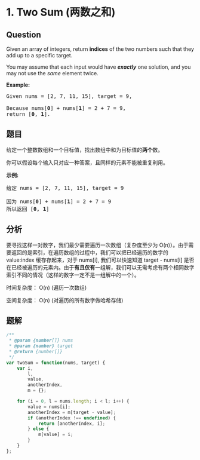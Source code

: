 # 1. Two Sum (两数之和)

## Question

Given an array of integers, return **indices** of the two numbers such that they add up to a specific target.

You may assume that each input would have **_exactly_** one solution, and you may not use the _same_ element twice.

**Example:**

<pre>Given nums = [2, 7, 11, 15], target = 9,

Because nums[<strong>0</strong>] + nums[<strong>1</strong>] = 2 + 7 = 9,
return [<strong>0</strong>, <strong>1</strong>].
</pre>

## 题目

给定一个整数数组和一个目标值，找出数组中和为目标值的**两个**数。

你可以假设每个输入只对应一种答案，且同样的元素不能被重复利用。

**示例:**

<pre>给定 nums = [2, 7, 11, 15], target = 9

因为 nums[<strong>0</strong>] + nums[<strong>1</strong>] = 2 + 7 = 9
所以返回 [<strong>0, 1</strong>]
</pre>

## 分析

要寻找这样一对数字，我们最少需要遍历一次数组（复杂度至少为 O(n)）。由于需要返回的是索引，在遍历数组的过程中，我们可以把已经遍历的数字的 value:index 缓存存起来，对于 nums[i], 我们可以快速知道 target - nums[i] 是否在已经被遍历的元素内。由于**有且仅有**一组解，我们可以无需考虑有两个相同数字索引不同的情况（这样的数字一定不是一组解中的一个）。

时间复杂度： O(n) (遍历一次数组)

空间复杂度： O(n) (对遍历的所有数字做哈希存储)

## 题解

```javascript
/**
 * @param {number[]} nums
 * @param {number} target
 * @return {number[]}
 */
var twoSum = function(nums, target) {
    var i,
        l,
        value,
        anotherIndex,
        m = {};

    for (i = 0, l = nums.length; i < l; i++) {
        value = nums[i];
        anotherIndex = m[target - value];
        if (anotherIndex !== undefined) {
            return [anotherIndex, i];
        } else {
            m[value] = i;
        }
    }
};
```
